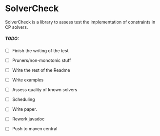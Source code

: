 # SolverCheck

SolverCheck is a library to assess test the implementation of constraints in CP
solvers. 

##### TODO:
* [ ] Finish the writing of the test
* [ ] Pruners/non-monotonic stuff
* [ ] Write the rest of the Readme
* [ ] Write examples
* [ ] Assess quality of known solvers
* [ ] Scheduling
* [ ] Write paper.
* [ ] Rework javadoc
* [ ] Push to maven central

